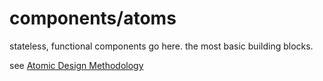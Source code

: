 # components/atoms

stateless, functional components go here. the most basic building blocks.

see [Atomic Design Methodology](http://atomicdesign.bradfrost.com/chapter-2/)
